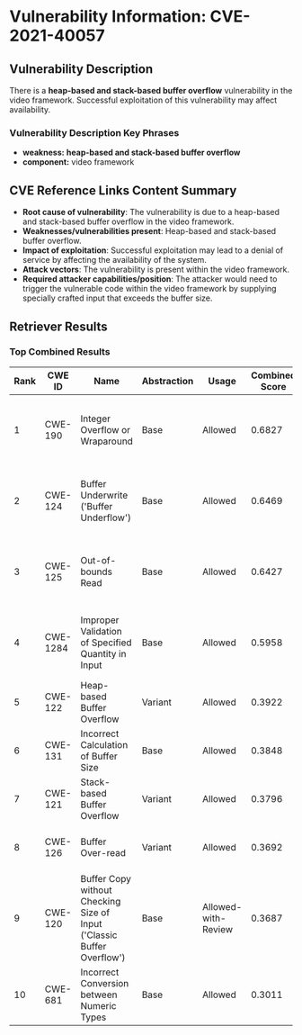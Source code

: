 # Vulnerability Information: CVE-2021-40057

## Vulnerability Description
There is a **heap-based and stack-based buffer overflow** vulnerability in the video framework. Successful exploitation of this vulnerability may affect availability.

### Vulnerability Description Key Phrases
- **weakness:** **heap-based and stack-based buffer overflow**
- **component:** video framework

## CVE Reference Links Content Summary
- **Root cause of vulnerability**: The vulnerability is due to a heap-based and stack-based buffer overflow in the video framework.
- **Weaknesses/vulnerabilities present**: Heap-based and stack-based buffer overflow.
- **Impact of exploitation**: Successful exploitation may lead to a denial of service by affecting the availability of the system.
- **Attack vectors**: The vulnerability is present within the video framework.
- **Required attacker capabilities/position**: The attacker would need to trigger the vulnerable code within the video framework by supplying specially crafted input that exceeds the buffer size.

## Retriever Results

### Top Combined Results

| Rank | CWE ID | Name | Abstraction | Usage | Combined Score | Retrievers | Individual Scores |
|------|--------|------|-------------|-------|---------------|------------|-------------------|
| 1 | CWE-190 | Integer Overflow or Wraparound | Base | Allowed | 0.6827 | dense, sparse, graph | dense: 0.620, sparse: 0.199, graph: 0.723 |
| 2 | CWE-124 | Buffer Underwrite ('Buffer Underflow') | Base | Allowed | 0.6469 | dense, sparse, graph | dense: 0.586, sparse: 0.149, graph: 0.751 |
| 3 | CWE-125 | Out-of-bounds Read | Base | Allowed | 0.6427 | dense, sparse, graph | dense: 0.578, sparse: 0.183, graph: 0.696 |
| 4 | CWE-1284 | Improper Validation of Specified Quantity in Input | Base | Allowed | 0.5958 | dense, sparse, graph | dense: 0.559, sparse: 0.177, graph: 0.600 |
| 5 | CWE-122 | Heap-based Buffer Overflow | Variant | Allowed | 0.3922 | dense, sparse | dense: 0.633, sparse: 0.189 |
| 6 | CWE-131 | Incorrect Calculation of Buffer Size | Base | Allowed | 0.3848 | dense, sparse | dense: 0.576, sparse: 0.169 |
| 7 | CWE-121 | Stack-based Buffer Overflow | Variant | Allowed | 0.3796 | dense, sparse | dense: 0.609, sparse: 0.186 |
| 8 | CWE-126 | Buffer Over-read | Variant | Allowed | 0.3692 | dense, sparse | dense: 0.602, sparse: 0.173 |
| 9 | CWE-120 | Buffer Copy without Checking Size of Input ('Classic Buffer Overflow') | Base | Allowed-with-Review | 0.3687 | sparse, graph | sparse: 0.171, graph: 0.807 |
| 10 | CWE-681 | Incorrect Conversion between Numeric Types | Base | Allowed | 0.3011 | sparse, graph | sparse: 0.169, graph: 0.572 |

